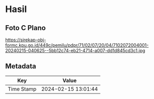# Hasil

## Foto C Plano

https://sirekap-obj-formc.kpu.go.id/449c/pemilu/pdpr/71/02/07/20/04/7102072004001-20240215-040625--5bb12c74-eb21-4714-a007-dd1d845cd3c1.jpg


## Metadata

| Key        | Value               |
| ---------- | ------------------- |
| Time Stamp | 2024-02-15 13:01:44 |



